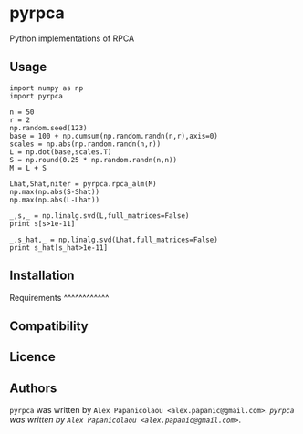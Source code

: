 pyrpca
======


Python implementations of RPCA

Usage
-----

```
import numpy as np
import pyrpca

n = 50 
r = 2
np.random.seed(123)
base = 100 + np.cumsum(np.random.randn(n,r),axis=0)
scales = np.abs(np.random.randn(n,r))
L = np.dot(base,scales.T)
S = np.round(0.25 * np.random.randn(n,n))
M = L + S

Lhat,Shat,niter = pyrpca.rpca_alm(M)
np.max(np.abs(S-Shat))
np.max(np.abs(L-Lhat))

_,s,_ = np.linalg.svd(L,full_matrices=False)
print s[s>1e-11]

_,s_hat,_ = np.linalg.svd(Lhat,full_matrices=False)
print s_hat[s_hat>1e-11]
```

Installation
------------

Requirements
^^^^^^^^^^^^

Compatibility
-------------

Licence
-------

Authors
-------

`pyrpca` was written by `Alex Papanicolaou <alex.papanic@gmail.com>`_.
`pyrpca` was written by `Alex Papanicolaou <alex.papanic@gmail.com>`_.
